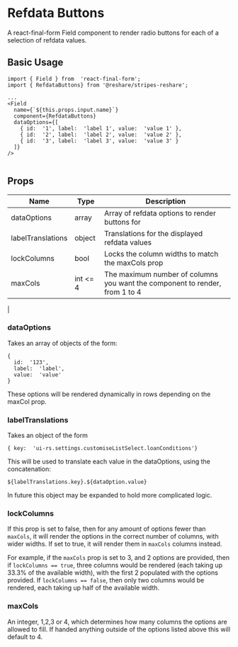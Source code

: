 # Refdata Buttons

A react-final-form Field component to render radio buttons for each of a selection of refdata values.

## Basic Usage

```
import { Field } from  'react-final-form';
import { RefdataButtons} from '@reshare/stripes-reshare';

...
<Field
  name={`${this.props.input.name}`}
  component={RefdataButtons}
  dataOptions={[
    { id:  '1', label:  'label 1', value:  'value 1' },
    { id:  '2', label:  'label 2', value:  'value 2' },
    { id:  '3', label:  'label 3', value:  'value 3' }
  ]}
/>
   
```

## Props
Name | Type | Description
--- | --- | ---
dataOptions| array| Array of refdata options to render buttons for|
labelTranslations| object| Translations for the displayed refdata values|
lockColumns| bool| Locks the column widths to match the maxCols prop|
maxCols| int <= 4| The maximum number of columns you want the component to render, from 1 to 4|
|
### dataOptions
Takes an array of objects of the form:
```
{
  id:  '123',
  label:  'label',
  value:  'value'
}
```
These options will be rendered dynamically in rows depending on the maxCol prop.

### labelTranslations
Takes an object of the form 
```
{ key:  'ui-rs.settings.customiseListSelect.loanConditions'}
```
This will be used to translate each value in the dataOptions, using the concatenation:
```
${labelTranslations.key}.${dataOption.value}
```
In future this object may be expanded to hold more complicated logic.

### lockColumns
If this prop is set to false, then for any amount of options fewer than `maxCols`, it will render the options in the correct number of columns, with wider widths. If set to true, it will render them in `maxCols` columns instead.

For example, if the `maxCols` prop is set to 3, and 2 options are provided, then if `lockColumns == true`, three columns would be rendered (each taking up 33.3% of the available width), with the first 2 populated with the options provided.
If `lockColumns == false`, then only two columns would be rendered, each taking up half of the available width.

### maxCols
An integer, 1,2,3 or 4, which determines how many columns the options are allowed to fill.
If handed anything outside of the options listed above this will default to 4.
